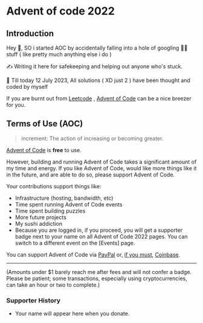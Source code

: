 # Advent of code 2022 


## Introduction 
Hey 👋, SO i started AOC by accidentally falling into a hole of googling 🧑‍💻 stuff 
( like pretty much anything else i do )

✍️ Writing it here for safekeeping and helping out anyone who's stuck. 

📅 Till today 12 July 2023, All solutions ( XD just 2 ) have been thought and coded by myself

If you are burnt out from [Leetcode](https://leetcode.com/) , [Advent of Code](https://adventofcode.com/2022) can be a nice breezer for you.


## Terms of Use (AOC)
> increment: The action of increasing or becoming greater.

[Advent of Code](https://adventofcode.com) is **free** to use.

However, building and running Advent of Code takes a significant amount of my time and energy. If you like Advent of Code, would like more things like it in the future, and are able to do so, please support Advent of Code.

Your contributions support things like:

- Infrastructure (hosting, bandwidth, etc)
- Time spent running Advent of Code events
- Time spent building puzzles
- More future projects
- My sushi addiction
- Because you are logged in, if you proceed, you will get a supporter badge next to your name on all Advent of Code 2022 pages. You can switch to a different event on the [Events] page.


You can support Advent of Code via [PayPal](https://adventofcode.com/2022/support/paypal) or, [if you must](https://digiconomist.net/bitcoin-energy-consumption), [Coinbase](https://adventofcode.com/2022/support/coinbase).

---
(Amounts under $1 barely reach me after fees and will not confer a badge. Please be patient; some transactions, especially using cryptocurrencies, can take an hour or two to complete.)

### Supporter History 
- Your name will appear here when you donate.